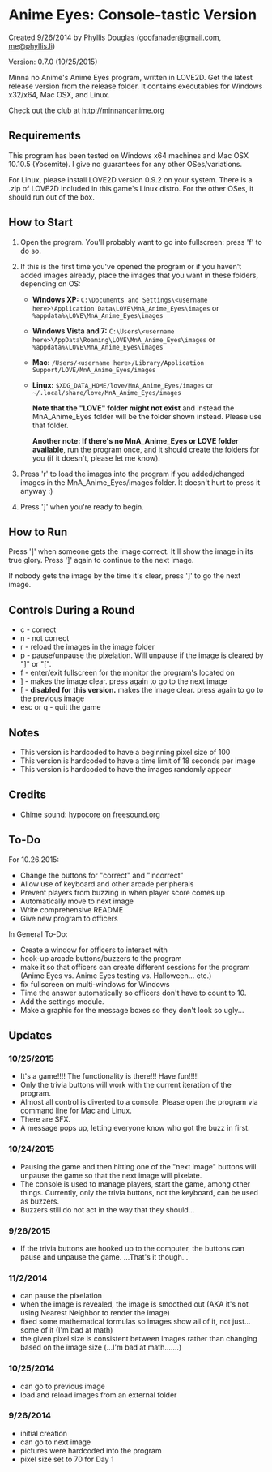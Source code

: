 # Anime Eyes: Console-tastic Version
Created 9/26/2014 by Phyllis Douglas (goofanader@gmail.com, me@phyllis.li)

Version: 0.7.0 (10/25/2015)

Minna no Anime's Anime Eyes program, written in LOVE2D. Get the latest release version from the release folder. It contains executables for Windows x32/x64, Mac OSX, and Linux.

Check out the club at http://minnanoanime.org

## Requirements
This program has been tested on Windows x64 machines and Mac OSX 10.10.5 (Yosemite). I give no guarantees for any other OSes/variations.

For Linux, please install LOVE2D version 0.9.2 on your system. There is a .zip of LOVE2D included in this game's Linux distro. For the other OSes, it should run out of the box.

## How to Start
1. Open the program. You'll probably want to go into fullscreen: press 'f' to do so.

2. If this is the first time you've opened the program or if you haven't added images already, place the images that you want in these folders, depending on OS:
    * __Windows XP:__ ```C:\Documents and Settings\<username here>\Application Data\LOVE\MnA_Anime_Eyes\images``` or ```%appdata%\LOVE\MnA_Anime_Eyes\images```
    * __Windows Vista and 7:__ ```C:\Users\<username here>\AppData\Roaming\LOVE\MnA_Anime_Eyes\images``` or ```%appdata%\LOVE\MnA_Anime_Eyes\images```
    * __Mac:__ ```/Users/<username here>/Library/Application Support/LOVE/MnA_Anime_Eyes/images```
    * __Linux:__ ```$XDG_DATA_HOME/love/MnA_Anime_Eyes/images``` or ```~/.local/share/love/MnA_Anime_Eyes/images```

        __Note that the "LOVE" folder might not exist__ and instead the MnA_Anime_Eyes folder will be the folder shown instead. Please use that folder.

        __Another note: If there's no MnA_Anime_Eyes or LOVE folder available__, run the program once, and it should create the folders for you (if it doesn't, please let me know).

3. Press 'r' to load the images into the program if you added/changed images in the MnA_Anime_Eyes/images folder. It doesn't hurt to press it anyway :)

3. Press ']' when you're ready to begin.

## How to Run
Press ']' when someone gets the image correct. It'll show the image in its true glory. Press ']' again to continue to the next image.

If nobody gets the image by the time it's clear, press ']' to go the next image.

## Controls During a Round
* c - correct
* n - not correct
* r - reload the images in the image folder
* p - pause/unpause the pixelation. Will unpause if the image is cleared by "]" or "[".
* f - enter/exit fullscreen for the monitor the program's located on
* ] - makes the image clear. press again to go to the next image
* [ - __disabled for this version.__ makes the image clear. press again to go to the previous image
* esc or q - quit the game

## Notes
* This version is hardcoded to have a beginning pixel size of 100
* This version is hardcoded to have a time limit of 18 seconds per image
* This version is hardcoded to have the images randomly appear

## Credits
* Chime sound: [hypocore on freesound.org](https://www.freesound.org/people/hypocore/sounds/164088/)

## To-Do
For 10.26.2015:
- Change the buttons for "correct" and "incorrect"
- Allow use of keyboard and other arcade peripherals
- Prevent players from buzzing in when player score comes up
- Automatically move to next image
- Write comprehensive README
- Give new program to officers

In General To-Do:
- Create a window for officers to interact with
- hook-up arcade buttons/buzzers to the program
- make it so that officers can create different sessions for the program (Anime Eyes vs. Anime Eyes testing vs. Halloween... etc.)
- fix fullscreen on multi-windows for Windows
- Time the answer automatically so officers don't have to count to 10.
- Add the settings module.
- Make a graphic for the message boxes so they don't look so ugly...

## Updates
### 10/25/2015
- It's a game!!!! The functionality is there!!! Have fun!!!!!
- Only the trivia buttons will work with the current iteration of the program.
- Almost all control is diverted to a console. Please open the program via command line for Mac and Linux.
- There are SFX.
- A message pops up, letting everyone know who got the buzz in first.

### 10/24/2015
- Pausing the game and then hitting one of the "next image" buttons will unpause the game so that the next image will pixelate.
- The console is used to manage players, start the game, among other things. Currently, only the trivia buttons, not the keyboard, can be used as buzzers.
- Buzzers still do not act in the way that they should...

### 9/26/2015
- If the trivia buttons are hooked up to the computer, the buttons can pause and unpause the game. ...That's it though...

### 11/2/2014
- can pause the pixelation
- when the image is revealed, the image is smoothed out (AKA it's not using Nearest Neighbor to render the image)
- fixed some mathematical formulas so images show all of it, not just... some of it (I'm bad at math)
- the given pixel size is consistent between images rather than changing based on the image size (...I'm bad at math.......)

### 10/25/2014
- can go to previous image
- load and reload images from an external folder

### 9/26/2014
- initial creation
- can go to next image
- pictures were hardcoded into the program
- pixel size set to 70 for Day 1
